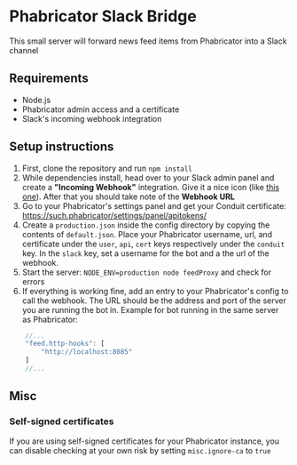 # Phabricator Slack Bridge

This small server will forward news feed items from Phabricator into a Slack
channel

## Requirements

- Node.js
- Phabricator admin access and a certificate
- Slack's incoming webhook integration

## Setup instructions

1. First, clone the repository and run `npm install`
2. While dependencies install, head over to your Slack admin panel and create a
**"Incoming Webhook"** integration. Give it a nice icon 
(like [this one](http://blogs.gnome.org/aklapper/files/2014/05/Phab_logo.png)).
After that you should take note of the **Webhook URL**
3. Go to your Phabricator's settings panel and get your Conduit certificate:
https://such.phabricator/settings/panel/apitokens/
4. Create a `production.json` inside the config directory by copying the
contents of `default.json`. Place your Phabricator username, url, and
certificate under the `user`, `api`, `cert` keys respectively under the
`conduit` key. In the `slack` key, set a username for the bot and a the url
of the webhook.
5. Start the server: `NODE_ENV=production node feedProxy` and check for errors
6. If everything is working fine, add an entry to your Phabricator's config to
call the webhook. The URL should be the address and port of the server you are
running the bot in. Example for bot running in the same server as Phabricator:

```js
    //...
    "feed.http-hooks": [
        "http://localhost:8085"
    ]
    //...
```

## Misc

### Self-signed certificates

If you are using self-signed certificates for your Phabricator instance, you
can disable checking at your own risk by setting `misc.ignore-ca` to `true`

